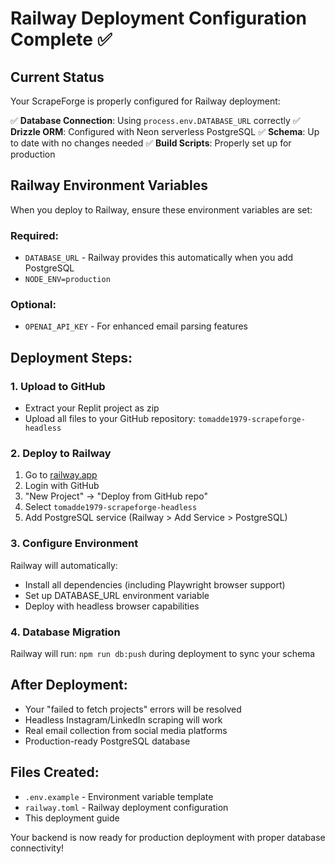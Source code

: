 # Railway Deployment Configuration Complete ✅

## Current Status
Your ScrapeForge is properly configured for Railway deployment:

✅ **Database Connection**: Using `process.env.DATABASE_URL` correctly
✅ **Drizzle ORM**: Configured with Neon serverless PostgreSQL
✅ **Schema**: Up to date with no changes needed
✅ **Build Scripts**: Properly set up for production

## Railway Environment Variables
When you deploy to Railway, ensure these environment variables are set:

### Required:
- `DATABASE_URL` - Railway provides this automatically when you add PostgreSQL
- `NODE_ENV=production`

### Optional:
- `OPENAI_API_KEY` - For enhanced email parsing features

## Deployment Steps:

### 1. Upload to GitHub
- Extract your Replit project as zip
- Upload all files to your GitHub repository: `tomadde1979-scrapeforge-headless`

### 2. Deploy to Railway
1. Go to [railway.app](https://railway.app)
2. Login with GitHub
3. "New Project" → "Deploy from GitHub repo"
4. Select `tomadde1979-scrapeforge-headless`
5. Add PostgreSQL service (Railway > Add Service > PostgreSQL)

### 3. Configure Environment
Railway will automatically:
- Install all dependencies (including Playwright browser support)
- Set up DATABASE_URL environment variable
- Deploy with headless browser capabilities

### 4. Database Migration
Railway will run: `npm run db:push` during deployment to sync your schema

## After Deployment:
- Your "failed to fetch projects" errors will be resolved
- Headless Instagram/LinkedIn scraping will work
- Real email collection from social media platforms
- Production-ready PostgreSQL database

## Files Created:
- `.env.example` - Environment variable template
- `railway.toml` - Railway deployment configuration
- This deployment guide

Your backend is now ready for production deployment with proper database connectivity!